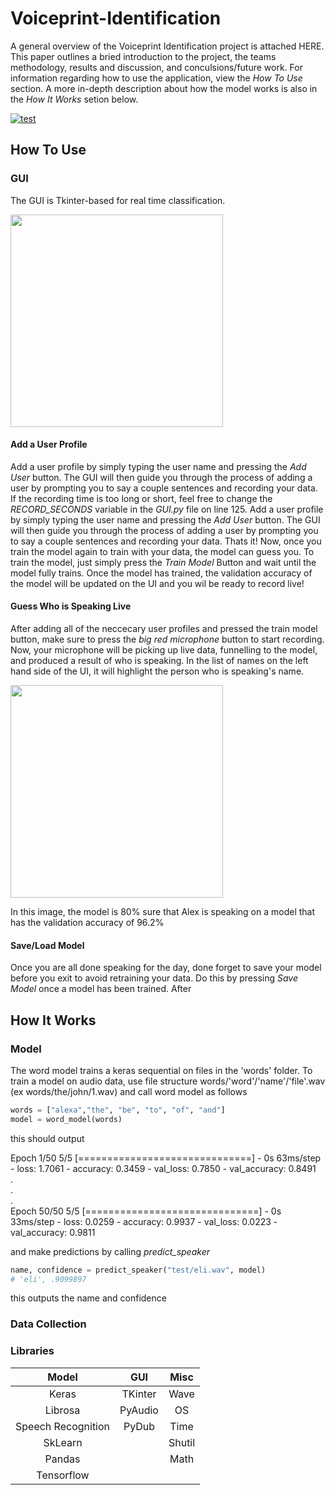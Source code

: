 # Voiceprint-Identification
A general overview of the Voiceprint Identification project is attached HERE. This paper outlines a bried introduction to the project, the teams methodology, results and discussion, and conculsions/future work. For information regarding how to use the application, view the *How To Use* section. A more in-depth description about how the model works is also in the *How It Works* setion below.

<a href="VoicePrintIdentificationPaper.pdf" class="image fit"><img src="images/marr_pic.jpg" alt="test"></a>

## How To Use
### GUI
The GUI is Tkinter-based for real time classification. 

<img src="https://user-images.githubusercontent.com/65412039/111880975-be84e180-8984-11eb-8b48-c8d314fd8c11.png" width="340">

#### Add a User Profile
Add a user profile by simply typing the user name and pressing the *Add User* button. The GUI will then guide you through the process of adding a user by prompting you to say a couple sentences and recording your data. If the recording time is too long or short, feel free to change the *RECORD_SECONDS* variable in the *GUI.py* file on line 125.
Add a user profile by simply typing the user name and pressing the *Add User* button. The GUI will then guide you through the process of adding a user by prompting you to say a couple sentences and recording your data. Thats it! Now, once you train the model again to train with your data, the model can guess you. To train the model, just simply press the *Train Model* Button and wait until the model fully trains. Once the model has trained, the validation accuracy of the model will be updated on the UI and you wil be ready to record live!

#### Guess Who is Speaking Live
After adding all of the neccecary user profiles and pressed the train model button, make sure to press the *big red microphone* button to start recording. Now, your microphone will be picking up live data, funnelling to the model, and produced a result of who is speaking. In the list of names on the left hand side of the UI, it will highlight the person who is speaking's name.

<img src="https://user-images.githubusercontent.com/65412039/111881794-96977d00-8988-11eb-8a7b-054cc04138b3.png" width="340">

In this image, the model is 80% sure that Alex is speaking on a model that has the validation accuracy of 96.2%

#### Save/Load Model
Once you are all done speaking for the day, done forget to save your model before you exit to avoid retraining your data. Do this by pressing *Save Model* once a model has been trained. After 

## How It Works
### Model
The word model trains a keras sequential on files in the 'words' folder. To train a model on audio data, use file structure words/'word'/'name'/'file'.wav (ex words/the/john/1.wav) and call word model as follows
```python
words = ["alexa","the", "be", "to", "of", "and"]
model = word_model(words)
```
this should output

Epoch 1/50
5/5 [==============================] - 0s 63ms/step - loss: 1.7061 - accuracy: 0.3459 - val_loss: 0.7850 - val_accuracy: 0.8491  
.  
.  
.  
Epoch 50/50
5/5 [==============================] - 0s 33ms/step - loss: 0.0259 - accuracy: 0.9937 - val_loss: 0.0223 - val_accuracy: 0.9811  
  
and make predictions by calling *predict_speaker*
```python
name, confidence = predict_speaker("test/eli.wav", model)
# 'eli', .9099897
```
this outputs the name and confidence

### Data Collection
### Libraries
Model | GUI | Misc
| :---: | :---: | :---:
Keras | TKinter | Wave
Librosa | PyAudio | OS
Speech Recognition  | PyDub | Time
SkLearn  |  | Shutil
Pandas  |  | Math
Tensorflow  |  | 
